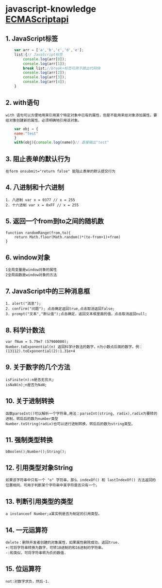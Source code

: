 # javascript-knowledge [ECMAScriptapi](http://www.w3school.com.cn/js/index_pro.asp)

## 1. JavaScript标签
``` javascript
	var arr = ['a','b','c','d','e'];
	list:{// JavaScript标签
		console.log(arr[0]);
		console.log(arr[1]);
		break list;//break+标签可用于跳出代码块
		console.log(arr[2]);
		console.log(arr[3]);
		console.log(arr[4]);			
	}
```
## 2. with语句
	with 语句可以方便地用来引用某个特定对象中已有的属性，但是不能用来给对象添加属性。要给对象创建新的属性，必须明确地引用该对象。
```javascript	
	var obj = {
	name:"test"
	}
	with(obj){console.log(name)}// 直接输出"test"
```	
## 3. 阻止表单的默认行为
	在form onsubmit="return false" 能阻止表单的默认提交行为
## 4. 八进制和十六进制
	1. 八进制 var x = 0377 // x = 255
	2. 十六进制 var x = 0xFF // x = 255
## 5. 返回一个from到to之间的随机数
	function randomRange(from,to){
		return Math.floor(Math.random()*(to-from+1)+from)
	}	
## 6. window对象
	1全局变量是window对象的属性
	2全局函数是window对象的方法
## 7. JavaScript中的三种消息框
	1. alert("消息");
	2. confirm("问题"); 点击确定返回true,点击取消返回false;
	3. prompt("文本","默认值");点击确定，返回文本框里面的值，点击取消返回null;
## 8. 科学计数法
	var fNum = 5.79e7 (57900000);
	Number.toExponential(n) 返回科学计数法的数字，n为小数点后面的数字。例：(13112).toExponential(2):1.31e+4
## 9. 关于数字的几个方法
	isFinite(n):n是否无穷大;
	isNaN(n);n是否为NaN;
## 10. 关于进制转换
	函数parseInt()可以解析一个字符串,用法：parseInt(string, radix),radix为要转的进制，转后后的数为number类型
	Number.toString(radix)也可以进行进制转换，转后后的数为string类型。
## 11. 强制类型转换
	bBoolen();Number();String();
## 12. 引用类型对象String
	如果该字符串中只有一个 "o" 字符串，那么 indexOf() 和 lastIndexOf() 方法返回的位置相同，可用于判断某个字符串中某字符是否只有一个。
## 13. 判断引用类型的类型
	a instanceof Number;a某实例是否为制定的引用类型。
## 14. 一元运算符
	delete：删除开发者创建的对象属性，如果属性删除成功，返回true.
	+:可将字符串转换为数字，可转10进制的和16进制的字符串。 
	-:和类似，可将字符串转为负的数值.
## 15. 位运算符
	not:对数字求负，然后-1.
